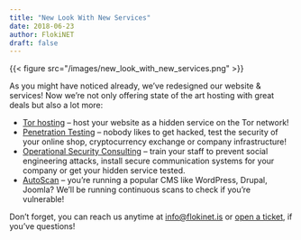 ```yaml
---
title: "New Look With New Services"
date: 2018-06-23
author: FlokiNET
draft: false
---
```


{{< figure src="/images/new_look_with_new_services.png" >}}

As you might have noticed already, we’ve redesigned our website & services! Now we’re not only offering state of the art hosting with great deals but also a lot more:

* [Tor hosting](https://billing.flokinet.is/cart.php?gid=30) – host your website as a hidden service on the Tor network!
* [Penetration Testing](https://flokinet.is/pentesting-services.php) – nobody likes to get hacked, test the security of your online shop, cryptocurrency exchange or company infrastructure!
* [Operational Security Consulting](https://flokinet.is/opsec-consulting.php) – train your staff to prevent social engineering attacks, install secure communication systems for your company or get your hidden service tested.
* [AutoScan](https://flokinet.is/autoscan.php) – you’re running a popular CMS like WordPress, Drupal, Joomla? We’ll be running continuous scans to check if you’re vulnerable!

Don’t forget, you can reach us anytime at info@flokinet.is or [open a ticket](https://billing.flokinet.is/submitticket.php?step=2&deptid=1), if you’ve questions!